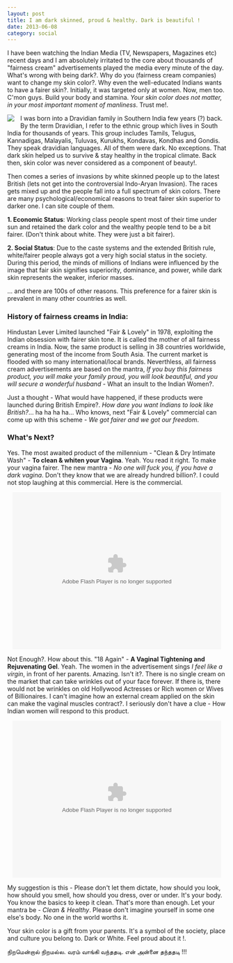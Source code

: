 ```yaml
---
layout: post
title: I am dark skinned, proud & healthy. Dark is beautiful !
date: 2013-06-08
category: social
---
```


I have been watching the Indian Media (TV, Newspapers, Magazines etc) recent days and I am absolutely irritated to the core about thousands of "fairness cream" advertisements played the media every minute of the day. What's wrong with being dark?. Why do you (fairness cream companies) want to change my skin color?. Why even the well-educated Indians wants to have a fairer skin?. Initially, it was targeted only at women. Now, men too. C'mon guys. Build your body and stamina. *Your skin color does not matter, in your most important moment of manliness*. Trust me!.  
  
<img style="clear: left; float: left; margin-bottom: 1em; margin-right: 1em;" 
src="{{site.url}}/img/Dark_Is_Beautiful-Nandita-Das.jpg"/>   

I was born into a Dravidian family in Southern India few years (?) back. By the term Dravidian, I refer to the ethnic group which lives in South India for thousands of years. This group includes Tamils, Telugus, Kannadigas, Malayalis, Tuluvas, Kurukhs, Kondavas, Kondhas and Gondis. They speak dravidian languages. All of them were dark. No exceptions. That dark skin helped us to survive & stay healthy in the tropical climate. Back then, skin color was never considered as a component of beauty!.   
  
Then comes a series of invasions by white skinned people up to the latest British (lets not get into the controversial Indo-Aryan Invasion). The races gets mixed up and the people fall into a full spectrum of skin colors. There are many psychological/economical reasons to treat fairer skin superior to darker one. I can site couple of them.  
  
**1. Economic Status**: Working class people spent most of their time under sun and retained the dark color and the wealthy people tend to be a bit fairer. (Don't think about white. They were just a bit fairer).  
  
**2. Social Status**: Due to the caste systems and the extended British rule, white/fairer people always got a very high social status in the society. During this period, the minds of millions of Indians were influenced by the image that fair skin signifies superiority, dominance, and power, while dark skin represents the weaker, inferior masses.  
  
... and there are 100s of other reasons. This preference for a fairer skin is prevalent in many other countries as well.  
  
### History of fairness creams in India:  
  
Hindustan Lever Limited launched "Fair & Lovely" in 1978, exploiting the Indian obsession with fairer skin tone. It is called the mother of all fairness creams in India. Now, the same product is selling in 38 countries worldwide, generating most of the income from South Asia. The current market is flooded with so many international/local brands. Neverthless, all fairness cream advertisements are based on the mantra, *If you buy this fairness product, you will make your family proud, you will look beautiful, and you will secure a wonderful husband* - What an insult to the Indian Women?.  
  
Just a thought - What would have happened, if these products were launched during British Empire?. *How dare you want Indians to look like British?*... ha ha ha ha... Who knows, next "Fair & Lovely" commercial can come up with this scheme - *We got fairer and we got our freedom*.  
  
### What's Next?  
  
Yes. The most awaited product of the millennium - "Clean & Dry Intimate Wash" - **To clean & whiten your Vagina**. Yeah. You read it right. To make your vagina fairer. The new mantra - *No one will fuck you, if you have a dark vagina*. Don't they know that we are already hundred billion?. I could not stop laughing at this commercial. Here is the commercial.  
  
<div class="separator" style="clear: both; text-align: center;">
<object class="BLOGGER-youtube-video" classid="clsid:D27CDB6E-AE6D-11cf-96B8-444553540000" codebase="http://download.macromedia.com/pub/shockwave/cabs/flash/swflash.cab#version=6,0,40,0" data-thumbnail-src="http://img.youtube.com/vi/9Tx9vVVMWw0/0.jpg" height="360" width="480"><param name="movie" value="http://youtube.googleapis.com/v/9Tx9vVVMWw0&source=uds" /><param name="bgcolor" value="#FFFFFF" /><param name="allowFullScreen" value="true" /><embed width="480" height="360"  src="http://youtube.googleapis.com/v/9Tx9vVVMWw0&source=uds" type="application/x-shockwave-flash" allowfullscreen="true"></embed></object></div>  

Not Enough?. How about this. "18 Again" - **A Vaginal Tightening and Rejuvenating Gel**. Yeah. The women in the advertisement sings *I feel like a virgin*, in front of her parents. Amazing. Isn't it?. There is no single cream on the market that can take wrinkles out of your face forever. If there is, there would not be wrinkles on old Hollywood Actresses or Rich women or Wives of Billionaires. I can't imagine how an external cream applied on the skin can make the vaginal muscles contract?. I seriously don't have a clue - How Indian women will respond to this product.  

<div class="separator" style="clear: both; text-align: center;">
 <object class="BLOGGER-youtube-video" classid="clsid:D27CDB6E-AE6D-11cf-96B8-444553540000" codebase="http://download.macromedia.com/pub/shockwave/cabs/flash/swflash.cab#version=6,0,40,0" data-thumbnail-src="http://img.youtube.com/vi/vPayFrCOiZM/0.jpg" height="360" width="480"><param name="movie" value="http://youtube.googleapis.com/v/vPayFrCOiZM&source=uds" /><param name="bgcolor" value="#FFFFFF" /><param name="allowFullScreen" value="true" /><embed width="480" height="360"  src="http://youtube.googleapis.com/v/vPayFrCOiZM&source=uds" type="application/x-shockwave-flash" allowfullscreen="true"></embed></object></div>  
  
My suggestion is this - Please don't let them dictate, how should you look, how should you smell, how should you dress, over or under. It's your body. You know the basics to keep it clean. That's more than enough. Let your mantra be - *Clean & Healthy*. Please don't imagine yourself in some one else's body. No one in the world worths it.  
  
Your skin color is a gift from your parents. It's a symbol of the society, place and culture you belong to. Dark or White. Feel proud about it !.   
  
நிறமென்றால் நிறமல்ல. வரம் வாங்கி வந்ததடி. என் அன்னை தந்ததடி !!!  


